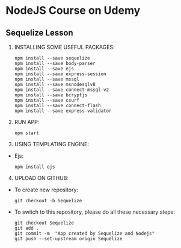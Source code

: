 # NodeJS Course on Udemy
## Sequelize Lesson 
1. INSTALLING SOME USEFUL PACKAGES:
    ```
    npm install --save sequelize
    npm install --save body-parser
    npm install --save ejs
    npm install --save express-session
    npm install --save mssql
    npm install --save msnodesqlv8
    npm install --save connect-mssql-v2
    npm install --save bcryptjs
    npm install --save csurf
    npm install --save connect-flash
    npm install --save express-validator
    ```
2. RUN APP: 
    ```
    npm start
    ```
3. USING TEMPLATING ENGINE: 
* Ejs: 
    ```
    npm install ejs
    ```
4. UPLOAD ON GITHUB:
* To create new repository:
     ```
    git checkout -b Sequelize
     ```
* To switch to this repository, please do all these necessary steps:
     ```
    git checkout Sequelize
    git add .
    git commit -m  "App created by Sequelize and Nodejs"
    git push --set-upstream origin Sequelize
    ```

